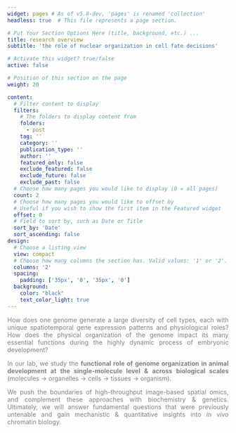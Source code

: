 ```yaml
---
widget: pages # As of v5.8-dev, 'pages' is renamed 'collection'
headless: true  # This file represents a page section.

# Put Your Section Options Here (title, background, etc.) ...
title: research overview
subtitle: 'the role of nuclear organization in cell fate decisions'

# Activate this widget? true/false
active: false

# Position of this section on the page
weight: 20

content:
  # Filter content to display
  filters:
    # The folders to display content from
    folders:
      - post
    tag: ''
    category: ''
    publication_type: ''
    author: ''
    featured_only: false
    exclude_featured: false
    exclude_future: false
    exclude_past: false
  # Choose how many pages you would like to display (0 = all pages)
  count: 2
  # Choose how many pages you would like to offset by
  # Useful if you wish to show the first item in the Featured widget
  offset: 0
  # Field to sort by, such as Date or Title
  sort_by: 'Date'
  sort_ascending: false
design:
  # Choose a listing view
  view: compact
  # Choose how many columns the section has. Valid values: '1' or '2'.
  columns: '2'
  spacing:
    padding: ['35px', '0', '35px', '0']
  background:
    color: "black"
    text_color_light: true
---
```


<p align="justify" style="color:gray;">How does one genome generate a large diversity of cell types, each with unique spatiotemporal gene expression patterns and physiological roles? How does the physical organization of the genome impact its many essential functions during the highly dynamic process of embryonic development?</p>


<p align="justify" style="color:gray;">In our lab, we study the <b>functional role of genome organization in animal development at the single-molecule level & across biological scales</b> (molecules &rarr; organelles &rarr; cells &rarr; tissues &rarr; organism).</p>


<p align="justify" style="color:gray;">We push the boundaries of high-throughput image-based spatial omics, and complement these approaches with biochemistry & genetics. Ultimately, we will answer fundamental questions that were previously untenable and gain mechanistic & quantitative insights into <em>in vivo</em> chromatin biology.</p>
